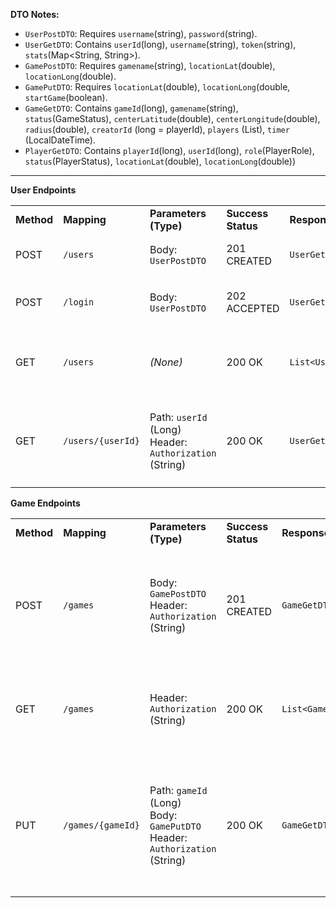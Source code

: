 **DTO Notes:** 

- `UserPostDTO`: Requires `username`(string), `password`(string).
- `UserGetDTO`: Contains `userId`(long), `username`(string), `token`(string), `stats`(Map<String, String>).
- `GamePostDTO`: Requires `gamename`(string), `locationLat`(double), `locationLong`(double).
- `GamePutDTO`: Requires `locationLat`(double), `locationLong`(double, `startGame`(boolean).
- `GameGetDTO`: Contains `gameId`(long), `gamename`(string), `status`(GameStatus), `centerLatitude`(double), `centerLongitude`(double), `radius`(double), `creatorId` (long = playerId), `players` (List<PlayerGetDTO>), `timer` (LocalDateTime).
- `PlayerGetDTO`: Contains `playerId`(long), `userId`(long),  `role`(PlayerRole), `status`(PlayerStatus), `locationLat`(double), `locationLong`(double))

---

**User Endpoints**

|            |                   |                                                            |                    |                    |                                                                    |                                                                                      |
| ---------- | ----------------- | ---------------------------------------------------------- | ------------------ | ------------------ | ------------------------------------------------------------------ | ------------------------------------------------------------------------------------ |
| **Method** | **Mapping**       | **Parameters (Type)**                                      | **Success Status** | **Response Body**  | **Description**                                                    | **Potential Errors**                                                                 |
| POST       | `/users`          | Body: `UserPostDTO`                                        | 201 CREATED        | `UserGetDTO`       | Register a new user.                                               | 409 CONFLICT (Username exists)                                                       |
| POST       | `/login`          | Body: `UserPostDTO`                                        | 202 ACCEPTED       | `UserGetDTO`       | Log in a user.                                                     | 401 UNAUTHORIZED (Invalid credentials)                                               |
| GET        | `/users`          | _(None)_                                                   | 200 OK             | `List<UserGetDTO>` | Get a list of all users. _(No authentication shown in code)_       |                                                                                      |
| GET        | `/users/{userId}` | Path: `userId` (Long)<br/>Header: `Authorization` (String) | 200 OK             | `UserGetDTO`       | Get user profile (only works if requested `userId` matches token). | 401 UNAUTHORIZED (Invalid token)<br/>404 NOT FOUND (Not own profile / User mismatch) |

**Game Endpoints**

|            |                                      |                                                                                             |                    |                      |                                                                 |                                                                                                                                                                                                                         |
|------------| ------------------------------------ | ------------------------------------------------------------------------------------------- | ------------------ | -------------------- |-----------------------------------------------------------------| ----------------------------------------------------------------------------------------------------------------------------------------------------------------------------------------------------------------------- |
| **Method** | **Mapping**                          | **Parameters (Type)**                                                                       | **Success Status** | **Response Body**    | **Description**                                                 | **Potential Errors**                                                                                                                                                                                                    |
| POST       | `/games`                             | Body: `GamePostDTO`<br/>Header: `Authorization` (String)                                    | 201 CREATED        | `GameGetDTO`         | Create a new game. Creator is added as first player.            | 401 UNAUTHORIZED (Invalid token)<br/>409 CONFLICT (Gamename exists)<br/>409 CONFLICT (User is already a Player)                                                                                                         |
| GET        | `/games`                             | Header: `Authorization` (String)                                                            | 200 OK             | `List<GameGetDTO>`   | Get a list of joinable games (status IN_LOBBY).(polling method) | 401 UNAUTHORIZED (Invalid token)                                                                                                                                                                                        |
| PUT        | `/games/{gameId}`                    | Path: `gameId` (Long)<br/>Body: `GamePutDTO`<br/>Header: `Authorization` (String)           | 200 OK             | `GameGetDTO`         | start game, join game and update location (polling method)      | 401 UNAUTHORIZED (Invalid token)<br/>404 NOT FOUND (Game not found)<br/>403 FORBIDDEN (Game full / Not creator / Not enough players)                                                                                    |
